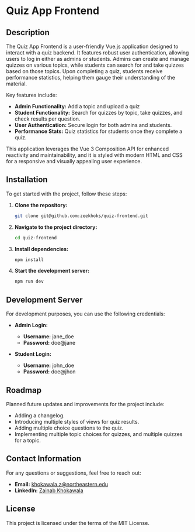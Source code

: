 # Quiz App Frontend

## Description

The Quiz App Frontend is a user-friendly Vue.js application designed to interact with a quiz backend. It features robust user authentication, allowing users to log in either as admins or students. Admins can create and manage quizzes on various topics, while students can search for and take quizzes based on those topics. Upon completing a quiz, students receive performance statistics, helping them gauge their understanding of the material.

Key features include:
- **Admin Functionality:** Add a topic and upload a quiz
- **Student Functionality:** Search for quizzes by topic, take quizzes, and check results per question.
- **User Authentication:** Secure login for both admins and students.
- **Performance Stats:** Quiz statistics for students once they complete a quiz.

This application leverages the Vue 3 Composition API for enhanced reactivity and maintainability, and it is styled with modern HTML and CSS for a responsive and visually appealing user experience.

## Installation

To get started with the project, follow these steps:

1. **Clone the repository:**
    ```sh
    git clone git@github.com:zeekhoks/quiz-frontend.git
    ```

2. **Navigate to the project directory:**
    ```sh
    cd quiz-frontend
    ```

3. **Install dependencies:**
    ```sh
    npm install
    ```

4. **Start the development server:**
    ```sh
    npm run dev
    ```

## Development Server

For development purposes, you can use the following credentials:

- **Admin Login:**
  - **Username:** jane_doe
  - **Password:** doe@jane

- **Student Login:**
  - **Username:** john_doe
  - **Password:** doe@jhon

## Roadmap

Planned future updates and improvements for the project include:

- Adding a changelog.
- Introducing multiple styles of views for quiz results.
- Adding multiple choice questions to the quiz.
- Implementing multiple topic choices for quizzes, and multiple quizzes for a topic.

## Contact Information

For any questions or suggestions, feel free to reach out:

- **Email:** [khokawala.z@northeastern.edu](mailto:khokawala.z@northeastern.edu)
- **LinkedIn:** [Zainab Khokawala](https://www.linkedin.com/in/zainabkhokawala/)

## License

This project is licensed under the terms of the MIT License.
